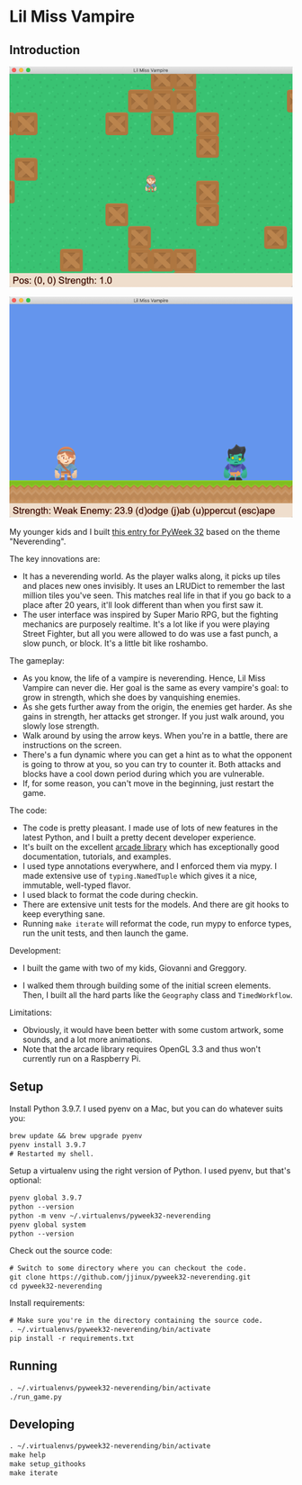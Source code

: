 # Lil Miss Vampire
## Introduction

![world_view](images/world_view.png)

![battle_view](images/battle_view.png)

My younger kids and I built [this entry for PyWeek 32](https://pyweek.org/e/jjinux-pyweek32/) based on the theme "Neverending".

The key innovations are:

* It has a neverending world. As the player walks along, it picks up tiles and places new ones invisibly. It uses an LRUDict to remember the last million tiles you've seen. This matches real life in that if you go back to a place after 20 years, it'll look different than when you first saw it.
* The user interface was inspired by Super Mario RPG, but the fighting mechanics are purposely realtime. It's a lot like if you were playing Street Fighter, but all you were allowed to do was use a fast punch, a slow punch, or block. It's a little bit like roshambo.

The gameplay:

* As you know, the life of a vampire is neverending. Hence, Lil Miss Vampire can never die. Her goal is the same as every vampire's goal: to grow in strength, which she does by vanquishing enemies.
* As she gets further away from the origin, the enemies get harder. As she gains in strength, her attacks get stronger. If you just walk around, you slowly lose strength.
* Walk around by using the arrow keys. When you're in a battle, there are instructions on the screen.
* There's a fun dynamic where you can get a hint as to what the opponent is going to throw at you, so you can try to counter it. Both attacks and blocks have a cool down period during which you are vulnerable.
* If, for some reason, you can't move in the beginning, just restart the game.

The code:

* The code is pretty pleasant. I made use of lots of new features in the latest Python, and I built a pretty decent developer experience.
* It's built on the excellent [arcade library](https://api.arcade.academy/en/latest/index.html) which has exceptionally good documentation, tutorials, and examples.
* I used type annotations everywhere, and I enforced them via mypy. I made extensive use of `typing.NamedTuple` which gives it a nice, immutable, well-typed flavor.
* I used black to format the code during checkin.
* There are extensive unit tests for the models. And there are git hooks to keep everything sane.
* Running `make iterate` will reformat the code, run mypy to enforce types, run the unit tests, and then launch the game.

Development:

* I built the game with two of my kids, Giovanni and Greggory.

* I walked them through building some of the initial screen elements. Then, I built all the hard parts like the `Geography` class and `TimedWorkflow`.

Limitations:

* Obviously, it would have been better with some custom artwork, some sounds, and a lot more animations.
* Note that the arcade library requires OpenGL 3.3 and thus won't currently run on a Raspberry Pi.

## Setup


Install Python 3.9.7. I used pyenv on a Mac, but you can do whatever suits you:

```
brew update && brew upgrade pyenv
pyenv install 3.9.7
# Restarted my shell.
```

Setup a virtualenv using the right version of Python. I used pyenv, but that's optional:

```
pyenv global 3.9.7
python --version
python -m venv ~/.virtualenvs/pyweek32-neverending
pyenv global system
python --version
```

Check out the source code:

```
# Switch to some directory where you can checkout the code.
git clone https://github.com/jjinux/pyweek32-neverending.git
cd pyweek32-neverending
```

Install requirements:

```
# Make sure you're in the directory containing the source code.
. ~/.virtualenvs/pyweek32-neverending/bin/activate
pip install -r requirements.txt
```

## Running

```
. ~/.virtualenvs/pyweek32-neverending/bin/activate
./run_game.py
```

## Developing

```
. ~/.virtualenvs/pyweek32-neverending/bin/activate
make help
make setup_githooks
make iterate
```

